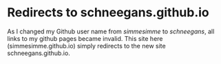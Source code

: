 # Redirects to schneegans.github.io

As I changed my Github user name from *simmesimme* to *schneegans*, all links to my github pages became invalid. This site here (simmesimme.github.io) simply redirects to the new site schneegans.github.io.